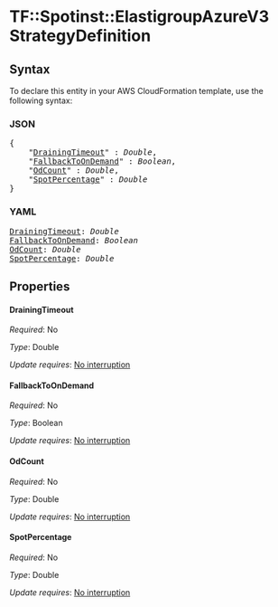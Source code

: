 # TF::Spotinst::ElastigroupAzureV3 StrategyDefinition

## Syntax

To declare this entity in your AWS CloudFormation template, use the following syntax:

### JSON

<pre>
{
    "<a href="#drainingtimeout" title="DrainingTimeout">DrainingTimeout</a>" : <i>Double</i>,
    "<a href="#fallbacktoondemand" title="FallbackToOnDemand">FallbackToOnDemand</a>" : <i>Boolean</i>,
    "<a href="#odcount" title="OdCount">OdCount</a>" : <i>Double</i>,
    "<a href="#spotpercentage" title="SpotPercentage">SpotPercentage</a>" : <i>Double</i>
}
</pre>

### YAML

<pre>
<a href="#drainingtimeout" title="DrainingTimeout">DrainingTimeout</a>: <i>Double</i>
<a href="#fallbacktoondemand" title="FallbackToOnDemand">FallbackToOnDemand</a>: <i>Boolean</i>
<a href="#odcount" title="OdCount">OdCount</a>: <i>Double</i>
<a href="#spotpercentage" title="SpotPercentage">SpotPercentage</a>: <i>Double</i>
</pre>

## Properties

#### DrainingTimeout

_Required_: No

_Type_: Double

_Update requires_: [No interruption](https://docs.aws.amazon.com/AWSCloudFormation/latest/UserGuide/using-cfn-updating-stacks-update-behaviors.html#update-no-interrupt)

#### FallbackToOnDemand

_Required_: No

_Type_: Boolean

_Update requires_: [No interruption](https://docs.aws.amazon.com/AWSCloudFormation/latest/UserGuide/using-cfn-updating-stacks-update-behaviors.html#update-no-interrupt)

#### OdCount

_Required_: No

_Type_: Double

_Update requires_: [No interruption](https://docs.aws.amazon.com/AWSCloudFormation/latest/UserGuide/using-cfn-updating-stacks-update-behaviors.html#update-no-interrupt)

#### SpotPercentage

_Required_: No

_Type_: Double

_Update requires_: [No interruption](https://docs.aws.amazon.com/AWSCloudFormation/latest/UserGuide/using-cfn-updating-stacks-update-behaviors.html#update-no-interrupt)


